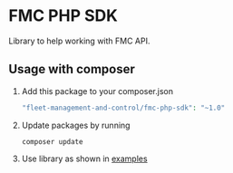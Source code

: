 # FMC PHP SDK

Library to help working with FMC API.

Usage with composer
----

1. Add this package to your composer.json

    ```php
    "fleet-management-and-control/fmc-php-sdk": "~1.0"
    ```

2. Update packages by running

    ```
    composer update
    ```

3. Use library as shown in [examples]

[examples]: /example/example.php
